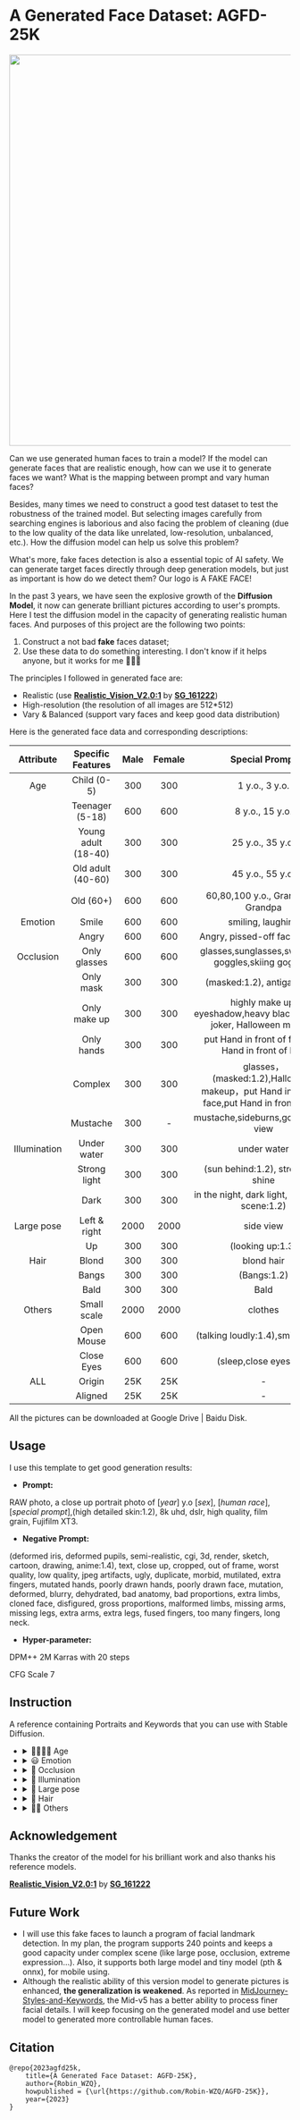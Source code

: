 # A Generated Face Dataset: AGFD-25K

<div align=center>
    <img src=https://github.com/Robin-WZQ/AGFD-30/blob/main/logo.png width="700"/>
</div>

Can we use generated human faces to train a model? If the model can generate faces that are realistic enough, how can we use it to generate faces we want? What is the mapping between prompt and vary human faces?

Besides, many times we need to construct a good test dataset to test the robustness of the trained model. But selecting images carefully from searching engines is laborious and also facing the problem of cleaning (due to the low quality of the data like unrelated, low-resolution, unbalanced, etc.). How the diffusion model can help us solve this problem?

What's more, fake faces detection is also a essential topic of AI safety. We can generate target faces directly through deep generation models, but just as important is how do we detect them? Our logo is A FAKE FACE!

In the past 3 years, we have seen the explosive growth of the **Diffusion Model**, it now can generate brilliant pictures according to user's prompts. Here I test the diffusion model in the capacity of generating realistic human faces. And purposes of this project are the following two points:

1. Construct a not bad **fake** faces dataset;
2. Use these data to do something interesting. I don't know if it helps anyone, but it works for me 🤣🤣🤣 

The principles I followed in generated face are:

- Realistic (use **[Realistic_Vision_V2.0:1](https://civitai.com/models/4201/realistic-vision-v20)** by **[SG_161222](https://civitai.com/user/SG_161222)**)
- High-resolution (the resolution of all images are 512*512)
- Vary & Balanced (support vary faces and keep good data distribution)

Here is the generated face data and corresponding descriptions:

|  Attribute   |  Specific Features  | Male | Female |                        Special Prompt                        |
| :----------: | :-----------------: | :--: | :----: | :----------------------------------------------------------: |
|     Age      |     Child (0-5)     | 300  |  300   |                        1 y.o., 3 y.o.                        |
|              |   Teenager (5-18)   | 600  |  600   |                       8 y.o., 15 y.o.                        |
|              | Young adult (18-40) | 300  |  300   |                       25 y.o., 35 y.o.                       |
|              |  Old adult (40-60)  | 300  |  300   |                       45 y.o., 55 y.o.                       |
|              |      Old (60+)      | 600  |  600   |               60,80,100 y.o., Grandma，Grandpa               |
|   Emotion    |        Smile        | 600  |  600   |                      smiling, laughing                       |
|              |        Angry        | 600  |  600   |               Angry, pissed-off face, yelling                |
|  Occlusion   |    Only glasses     | 600  |  600   |     glasses,sunglasses,swimming goggles,skiing goggles,      |
|              |      Only mask      | 300  |  300   |                  (masked:1.2), antigas mask                  |
|              |    Only make up     | 300  |  300   | highly make up, eyeshadow,heavy black eyeliner, joker, Halloween makeup |
|              |     Only hands      | 300  |  300   |     put Hand in front of face,put Hand in front of hair      |
|              |       Complex       | 300  |  300   | glasses，(masked:1.2),Halloween makeup，put Hand in front of face,put Hand in front of hair |
|              |      Mustache       | 300  |   -    |             mustache,sideburns,goatee,front view             |
| Illumination |     Under water     | 300  |  300   |                         under water                          |
|              |    Strong light     | 300  |  300   |              (sun behind:1.2), strong sun shine              |
|              |        Dark         | 300  |  300   |       in the night, dark light, (very dark scene:1.2)        |
|  Large pose  |    Left & right     | 2000 |  2000  |                          side view                           |
|              |         Up          | 300  |  300   |                       (looking up:1.3)                       |
|     Hair     |        Blond        | 300  |  300   |                          blond hair                          |
|              |        Bangs        | 300  |  300   |                         (Bangs:1.2)                          |
|              |        Bald         | 300  |  300   |                             Bald                             |
|    Others    |     Small scale     | 2000 |  2000  |                           clothes                            |
|              |     Open Mouse      | 600  |  600   |              (talking loudly:1.4),smile,neutral              |
|              |     Close Eyes      | 600  |  600   |                    (sleep,close eyes:1.4)                    |
|     ALL      |       Origin        | 25K  |  25K   |                              -                               |
|              |       Aligned       | 25K  |  25K   |                              -                               |

All the pictures can be downloaded at Google Drive | Baidu Disk.

## Usage

I use this template to get good generation results:

- **Prompt:**

RAW photo, a close up portrait photo of [*year*] y.o [*sex*], [*human race*],[*special prompt*],(high detailed skin:1.2), 8k uhd, dslr, high quality, film grain, Fujifilm XT3.

- **Negative Prompt:**

(deformed iris, deformed pupils, semi-realistic, cgi, 3d, render, sketch, cartoon, drawing, anime:1.4), text, close up, cropped, out of frame, worst quality, low quality, jpeg artifacts, ugly, duplicate, morbid, mutilated, extra fingers, mutated hands, poorly drawn hands, poorly drawn face, mutation, deformed, blurry, dehydrated, bad anatomy, bad proportions, extra limbs, cloned face, disfigured, gross proportions, malformed limbs, missing arms, missing legs, extra arms, extra legs, fused fingers, too many fingers, long neck.

- **Hyper-parameter:**

DPM++ 2M Karras with 20 steps

CFG Scale 7

## Instruction

A reference containing Portraits and Keywords that you can use with Stable Diffusion.

- <details><summary> 👨‍👩‍👧‍👦 Age </summary><p><div align="center">

  |                     1 y.o., 3 y.o., boy                      |                     1 y.o., 3 y.o., girl                     |
  | :----------------------------------------------------------: | :----------------------------------------------------------: |
  | ![young_child_small](https://user-images.githubusercontent.com/60317828/230921787-eae427f4-2655-4fc8-9195-420186f6fe04.png) | ![young_child_girl_small](https://user-images.githubusercontent.com/60317828/230921807-59d9291f-ea97-415f-a3a7-6648bab9f638.png) |

  <br>
  
  |                     8 y.o., 15 y.o., boy                     |                    8 y.o., 15 y.o., girl                     |
  | :----------------------------------------------------------: | :----------------------------------------------------------: |
  | ![teenager_man_small](https://user-images.githubusercontent.com/60317828/230921966-818d3088-4428-4e35-816d-5e0734dce315.png) | ![teenager_woman_small](https://user-images.githubusercontent.com/60317828/230921910-37680c5c-a2be-4cd1-b256-661e787f270e.png) |

  <br>
  
  |                    25 y.o., 35 y.o., man                     |                   25 y.o., 35 y.o., woman                    |
  | :----------------------------------------------------------: | :----------------------------------------------------------: |
  | ![young_adult_man_small](https://user-images.githubusercontent.com/60317828/230922592-21961c2c-faa1-42ae-906c-4fa06090dd55.png) | ![young_adult_woman_small](https://user-images.githubusercontent.com/60317828/230925134-f457837e-77a5-44bf-b0b7-a6a0612680a5.png) |

  <br>
  
  |                    45 y.o., 55 y.o., man                     |                   45 y.o., 55 y.o., woman                    |
  | :----------------------------------------------------------: | :----------------------------------------------------------: |
  | ![old_adult_man_small](https://user-images.githubusercontent.com/60317828/230922649-00d3c796-bc83-42b1-8fc2-e19b8e77b56e.png) | ![old_adult_woman_small](https://user-images.githubusercontent.com/60317828/230922504-95a1249d-e5f2-4a9c-bcd5-6762beed53ed.png) |

  <br>
  
  |                 60,80,100 y.o., man, grandpa                 |               60,80,100 y.o., woman,  grandma                |
  | :----------------------------------------------------------: | :----------------------------------------------------------: |
  | ![Old_man_small](https://user-images.githubusercontent.com/60317828/230925226-7c507214-f8d3-4fb7-8dac-a12cd32082a8.png) | ![old_woman_small](https://user-images.githubusercontent.com/60317828/231047264-152b8f4e-1182-4384-ad21-dae56cabe6ca.png) |

- <details><summary> 😃 Emotion </summary><p><div align="center">

  |                    smiling, laughing, man                    |                   smiling, laughing, woman                   |
  | :----------------------------------------------------------: | :----------------------------------------------------------: |
  | ![smile_man_small](https://user-images.githubusercontent.com/60317828/230925316-a333694d-a954-4af7-bc4b-8c82235658e2.png) | ![smile_woman_small](https://user-images.githubusercontent.com/60317828/230925301-196ca6ff-ab27-49f2-bf5b-2fc6d17dc875.png) |

  <br>

  |             Angry, pissed-off face, yelling, man             |            Angry, pissed-off face, yelling, woman            |
  | :----------------------------------------------------------: | :----------------------------------------------------------: |
  | ![angry_man png_small](https://user-images.githubusercontent.com/60317828/230921290-1a560151-1ae1-4344-9b83-88a31d202d6c.png) | ![angry_woman_small](https://user-images.githubusercontent.com/60317828/231047315-a88d0635-98d5-4efa-9a67-8547138bbdeb.png) |

- <details><summary> 🥸 Occlusion </summary><p><div align="center">

  |   glasses,sunglasses,swimming goggles,skiing goggles, man    |  glasses,sunglasses,swimming goggles,skiing goggles, woman   |
  | :----------------------------------------------------------: | :----------------------------------------------------------: |
  | ![glasses_man_small](https://user-images.githubusercontent.com/60317828/231047342-d98dcbbb-9a3e-4fac-816b-8e3fc894e559.png) | ![glasses_Woman_small](https://user-images.githubusercontent.com/60317828/231047362-f9faff25-197d-4ccc-80d3-b58b9034403e.png) |

  <br>

  |               (masked:1.2), antigas mask, man                |              (masked:1.2), antigas mask, woman               |
  | :----------------------------------------------------------: | :----------------------------------------------------------: |
  | ![mask_man_small](https://user-images.githubusercontent.com/60317828/231047415-c48c7579-234a-4256-9222-ae7a5e045b3b.png) | ![mask_woman_small](https://user-images.githubusercontent.com/60317828/231047504-8fc9d908-7a04-4432-a5c0-83de6a547255.png) |

  <br>

  | highly make up, eyeshadow,heavy black eyeliner, joker, Halloween makeup, man | highly make up, eyeshadow,heavy black eyeliner, joker, Halloween makeup, woman |
  | :----------------------------------------------------------: | :----------------------------------------------------------: |
  | ![makeup_man_small](https://user-images.githubusercontent.com/60317828/231047659-95262578-e0f1-417a-98cf-bb1d7bc988b0.png) | ![makeup_woman_small](https://user-images.githubusercontent.com/60317828/231047639-04f0e031-dbb9-469e-ad79-a52f3c84ab48.png) |

  <br>

  |  put Hand in front of face, put Hand in front of hair, man   | put Hand in front of face, put Hand in front of hair, woman  |
  | :----------------------------------------------------------: | :----------------------------------------------------------: |
  | ![hand_man_small](https://user-images.githubusercontent.com/60317828/231047682-3593e531-043a-4a41-88e7-c7bbce34fd82.png) | ![hand_Woman_small](https://user-images.githubusercontent.com/60317828/231047697-6113d99c-462b-47ca-bbec-fa353cb01259.png) |

  <br>

  | glasses，(masked:1.2), Halloween makeup，put Hand in front of face, put Hand in front of hair, man | glasses，(masked:1.2), Halloween makeup，put Hand in front of face, put Hand in front of hair, woman |
  | :----------------------------------------------------------: | :----------------------------------------------------------: |
  | ![complex_man_small](https://user-images.githubusercontent.com/60317828/231047722-b0089d11-b441-4ec0-9df0-58b12abaad7d.png) | ![complex_woman_small](https://user-images.githubusercontent.com/60317828/231047732-c593a4a8-5ed1-4bd9-9a0a-b57350948607.png) |

- <details><summary> 🔆 Illumination </summary><p><div align="center">

  |                       under water, man                       |                      under water, woman                      |
  | :----------------------------------------------------------: | :----------------------------------------------------------: |
  | ![under_water_man_small](https://user-images.githubusercontent.com/60317828/231047856-2ec1c35e-e748-4e7b-a0cb-9dcedce40d01.png) | ![under_water_woman_small](https://user-images.githubusercontent.com/60317828/231047867-1f2a1644-5f2c-4509-85e6-510e829d0967.png) |
  
  <br>

  |           (sun behind:1.2), strong sun shine, man            |          (sun behind:1.2), strong sun shine, woman           |
  | :----------------------------------------------------------: | :----------------------------------------------------------: |
  | ![sun_behind_man_small](https://user-images.githubusercontent.com/60317828/231047908-0114d0c5-a992-4e1d-a943-bb93e30bd6b3.png) | ![sun_behind_woman_small](https://user-images.githubusercontent.com/60317828/231047920-2d904852-77ae-4ec8-90ca-b1e04c8a98bf.png) |

  <br>

  |     in the night, dark light, (very dark scene:1.2), man     |    in the night, dark light, (very dark scene:1.2), woman    |
  | :----------------------------------------------------------: | :----------------------------------------------------------: |
  | ![dark_man_small](https://user-images.githubusercontent.com/60317828/231047941-7a2f19ac-2cb7-4efa-b8b7-5aa735947867.png) | ![dark_woman_small](https://user-images.githubusercontent.com/60317828/231047949-b6246475-703b-43bf-b040-f2e3828b2338.png) |

- <details><summary> 🔭 Large pose </summary><p><div align="center">

  |                        side view, man                        |                       side view, woman                       |
  | :----------------------------------------------------------: | :----------------------------------------------------------: |
  | ![sideview_man_small](https://user-images.githubusercontent.com/60317828/231048001-a00fc301-658a-4eee-aeb8-95b4974beb81.png) | ![sideview_woman_small](https://user-images.githubusercontent.com/60317828/231047986-f455ea7e-4947-4034-a939-123705407819.png) |

  <br>

  |                    (looking up:1.3), man                     |                   (looking up:1.3), woman                    |
  | :----------------------------------------------------------: | :----------------------------------------------------------: |
  | ![up_man_small](https://user-images.githubusercontent.com/60317828/231048047-b0b15f91-c66a-4cb8-8fa6-564e45249186.png) | ![up_woman_small](https://user-images.githubusercontent.com/60317828/231048033-f25194e4-0dc0-49c6-a371-d34048c377db.png) |

- <details><summary> 🦱 Hair </summary><p><div align="center">

  |                       blond hair, man                        |                      blond hair, woman                       |
  | :----------------------------------------------------------: | :----------------------------------------------------------: |
  | ![blond_man_small](https://user-images.githubusercontent.com/60317828/231630521-1c0ba435-3465-4d92-a31f-8c56315bbed5.png) | ![blond_woman_small](https://user-images.githubusercontent.com/60317828/231630529-9c97dbd6-4e1b-4025-b43c-9bc55c406b06.png) |

  <br>
  
  |                       (Bangs:1.2), man                       |                      (Bangs:1.2), woman                      |
  | :----------------------------------------------------------: | :----------------------------------------------------------: |
  | ![bang_man_small](https://user-images.githubusercontent.com/60317828/231630561-6bd1e8e2-3fe1-4319-bf37-74c987b00c5b.png) | ![bang_woman_small](https://user-images.githubusercontent.com/60317828/231630568-8a7e4aea-5eba-47c7-9f14-7ab7c7276d0b.png) |
  
  <br>

  |                          Bald, man                           |                         Bald, woman                          |
  | :----------------------------------------------------------: | :----------------------------------------------------------: |
  | ![bald_man_small](https://user-images.githubusercontent.com/60317828/231630591-3532cf89-6314-4cb9-8d3d-ec28fbe70d17.png) | ![bald_woman_small](https://user-images.githubusercontent.com/60317828/231630607-c46726f9-88e8-4d7b-8c6e-0811ee0c1c17.png) |

- <details><summary> 🧑‍💻 Others </summary><p><div align="center">

  | clothes, man | clothes, woman |
  | :----------: | :------------: |
  |              |                |
  
  <br>

  |          mustache,sideburns,goatee,front view, man           | mustache,sideburns,goatee,front view, woman |
  | :----------------------------------------------------------: | :-----------------------------------------: |
  | ![mustache_man_small](https://user-images.githubusercontent.com/60317828/231630899-dfa1df68-78d2-4608-8ebb-82f048e10777.png) |              cannot generate 💔              |
  
  <br>

  |           (talking loudly:1.4),smile,neutral, man            |          (talking loudly:1.4),smile,neutral, woman           |
  | :----------------------------------------------------------: | :----------------------------------------------------------: |
  | ![oen_mouse_man_small](https://user-images.githubusercontent.com/60317828/231630953-ce42adc8-37d2-4c20-a721-3e5d153e77e9.png) | ![open_mouse_woman_small](https://user-images.githubusercontent.com/60317828/231631009-3dc1f7ea-02eb-4921-ace7-86d98659c00c.png) |
  
  <br>

  |                 (sleepy,close eyes:1.4), man                 | (sleepy,close eyes:1.4), woman |
  | :----------------------------------------------------------: | :----------------------------: |
  | ![close_eye_man_small](https://user-images.githubusercontent.com/60317828/231631079-ab1dedbc-9af5-44df-ab8e-074a97de42bd.png) |                                |
  


## Acknowledgement

Thanks the creator of the model for his brilliant work and also thanks his reference models. 

 **[Realistic_Vision_V2.0:1](https://civitai.com/models/4201/realistic-vision-v20)** by **[SG_161222](https://civitai.com/user/SG_161222)**

## Future Work

- I will use this fake faces to launch a program of facial landmark detection. In my plan, the program supports 240 points and keeps a good capacity under complex scene (like large pose, occlusion, extreme expression…). Also, it supports both large model and tiny model (pth & onnx), for mobile using.
- Although the realistic ability of this version model to generate pictures is enhanced, **the generalization is weakened**. As reported in [MidJourney-Styles-and-Keywords](https://github.com/willwulfken/MidJourney-Styles-and-Keywords-Reference/blob/main/Pages/MJ_V5/Style_Pages/V5_Alpha_1.md),  the Mid-v5 has a better ability to process finer facial details. I will keep focusing on the generated model and use better model to generated more controllable human faces. 

## Citation

```
@repo{2023agfd25k,
    title={A Generated Face Dataset: AGFD-25K},
    author={Robin_WZQ},
    howpublished = {\url{https://github.com/Robin-WZQ/AGFD-25K}},
    year={2023}
}
```
